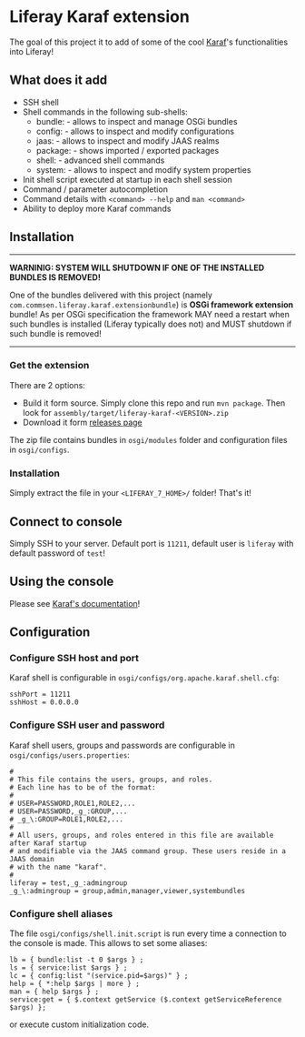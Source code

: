 # Liferay Karaf extension

The goal of this project it to add of some of the cool [Karaf](http://karaf.apache.org/)'s functionalities into Liferay!

## What does it add

 - SSH shell
 - Shell commands in the following sub-shells:
   - bundle: - allows to inspect and manage OSGi bundles
   - config: - allows to inspect and modify configurations
   - jaas: - allows to inspect and modify JAAS realms
   - package: - shows imported / exported packages
   - shell: - advanced shell commands
   - system: - allows to inspect and modify system properties
 - Init shell script executed at startup in each shell session
 - Command / parameter autocompletion
 - Command details with `<command> --help` and `man <command>`
 - Ability to deploy more Karaf commands  

## Installation

---

__WARNINIG: SYSTEM WILL SHUTDOWN IF ONE OF THE INSTALLED BUNDLES IS REMOVED!__

One of the bundles delivered with this project (namely `com.commsen.liferay.karaf.extensionbundle`) is __OSGi framework extension__ bundle!
As per OSGi specification the framework MAY need a restart when such bundles is installed (Liferay typically does not) and MUST shutdown if such bundle is removed!

---

### Get the extension

There are 2 options:

 - Build it form source. Simply clone this repo and run `mvn package`. Then look for `assembly/target/liferay-karaf-<VERSION>.zip`
 - Download it form [releases page](https://github.com/azzazzel/liferay-karaf/releases/)

The zip file contains bundles in `osgi/modules` folder and configuration files in `osgi/configs`.

### Installation

Simply extract the file in your `<LIFERAY_7_HOME>/` folder! That's it!

## Connect to console

Simply SSH to your server. Default port is `11211`, default user is `liferay` with default password of `test`!

## Using the console

Please see [Karaf's documentation](http://karaf.apache.org/manual/latest)!

## Configuration

### Configure SSH host and port

Karaf shell is configurable in `osgi/configs/org.apache.karaf.shell.cfg`:
```properties
sshPort = 11211
sshHost = 0.0.0.0
```

### Configure SSH user and password

Karaf shell users, groups and passwords are configurable in `osgi/configs/users.properties`:
```properties
#
# This file contains the users, groups, and roles.
# Each line has to be of the format:
#
# USER=PASSWORD,ROLE1,ROLE2,...
# USER=PASSWORD,_g_:GROUP,...
# _g_\:GROUP=ROLE1,ROLE2,...
#
# All users, groups, and roles entered in this file are available after Karaf startup
# and modifiable via the JAAS command group. These users reside in a JAAS domain
# with the name "karaf".
#
liferay = test,_g_:admingroup
_g_\:admingroup = group,admin,manager,viewer,systembundles

```

### Configure shell aliases

The file `osgi/configs/shell.init.script` is run every time a connection to the console is made. This allows to set some aliases:
```properties
lb = { bundle:list -t 0 $args } ;
ls = { service:list $args } ;
lc = { config:list "(service.pid=$args)" } ;
help = { *:help $args | more } ;
man = { help $args } ;
service:get = { $.context getService ($.context getServiceReference $args) };
```
or execute custom initialization code.
